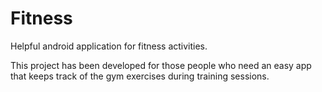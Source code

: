 # Fitness
Helpful android application for fitness activities.

This project has been developed for those people who need an easy app that keeps track of the gym exercises during training sessions. 
